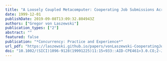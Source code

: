 ```yaml
---
title: "A Loosely Coupled Metacomputer: Cooperating Job Submissions Across Multiple Supercomputing Sites"
date: 1999-12-01
publishDate: 2019-09-08T13:09:32.804943Z
authors: ["Gregor von Laszewski"]
publication_types: ["2"]
abstract: ""
featured: false
publication: "*Concurrency: Practice and Experience*"
url_pdf: "https://laszewski.github.io/papers/vonLaszewski-CooperatingJobs.pdf"
doi: "10.1002/(SICI)1096-9128(19991225)11:15<933::AID-CPE461>3.0.CO;2-J"
---
```


